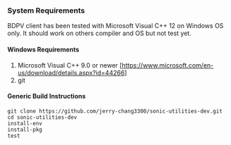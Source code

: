 ### System Requirements

BDPV client has been tested with Microsoft Visual C++ 12 on Windows OS only. It should work on others compiler and OS but not test yet.

#### Windows Requirements

1. Microsoft Visual C++ 9.0 or newer [https://www.microsoft.com/en-us/download/details.aspx?id=44266]
2. git

#### Generic Build Instructions

    git clone https://github.com/jerry-chang3300/sonic-utilities-dev.git
    cd sonic-utilities-dev
    install-env
    install-pkg
    test

